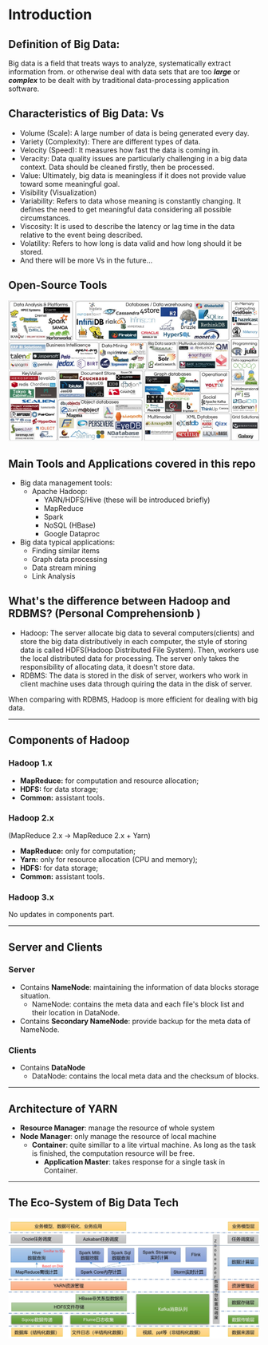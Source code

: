# **Introduction**
## **Definition of Big Data:**  
Big data is a field that treats ways to analyze, systematically extract information from. or otherwise deal with data sets that are too ***large*** or ***complex*** to be dealt with by traditional data-processing application software.
## **Characteristics of Big Data: Vs**  
* Volume (Scale):  A large number of data is being generated every day.
* Variety (Complexity): There are different types of data.
* Velocity (Speed): It measures how fast the data is coming in.
* Veracity: Data quality issues are particularly challenging in a big data context. Data should be cleaned firstly, then be processed.
* Value: Ultimately, big data is meaningless if it does not provide value toward some meaningful goal.
* Visibility (Visualization)
* Variability: Refers to data whose meaning is constantly changing. It defines the need to get meaningful data considering all possible circumstances.
* Viscosity: It is used to describe the latency or lag time in the data relative to the event being described.
* Volatility: Refers to how long is data valid and how long should it be stored.
* And there will be more Vs in the future...

## **Open-Source Tools**
![open-source-tools](img1/open-source-tools.png)

## **Main Tools and Applications covered in this repo**
* Big data management tools:
  * Apache Hadoop:
    * YARN/HDFS/Hive (these will be introduced briefly)
    * MapReduce
    * Spark
    * NoSQL (HBase)
    * Google Dataproc
* Big data typical applications:
  * Finding similar items
  * Graph data processing
  * Data stream mining
  * Link Analysis

## **What's the difference between Hadoop and RDBMS?** (Personal Comprehensionb )
* Hadoop: The server allocate big data to several computers(clients) and store the big data distributively in each computer, the style of storing data is called HDFS(Hadoop Distributed File System). Then, workers use the local distributed data for processing. The server only takes the responsibility of allocating data, it doesn't store data.
* RDBMS: The data is stored in the disk of server, workers who work in client machine uses data through quiring the data in the disk of server. 
   
When comparing with RDBMS, Hadoop is more efficient for dealing with big data.

***
## **Components of Hadoop**
### **Hadoop 1.x**
* **MapReduce:**  for computation and resource allocation;
* **HDFS:** for data storage;
* **Common:** assistant tools.
### **Hadoop 2.x** 
(MapReduce 2.x $\rightarrow$ MapReduce 2.x + Yarn)
* **MapReduce:** only for computation;
* **Yarn:** only for resource allocation (CPU and memory);
* **HDFS:** for data storage;
* **Common:** assistant tools.
### **Hadoop 3.x**
No updates in components part.

***
## **Server and Clients**
### **Server**
* Contains **NameNode**: maintaining the information of data blocks storage situation.
  * NameNode: contains the meta data and each file's block list and their location in DataNode.
* Contains **Secondary NameNode**: provide backup for the meta data of NameNode.

### **Clients**
* Contains **DataNode**
  * DataNode: contains the local meta data and the checksum of blocks.
  
***
## **Architecture of YARN**
* **Resource Manager**: manage the resource of whole system
* **Node Manager**: only manage the resource of local machine
  * **Container**: quite simillar to a lite virtual machine. As long as the task is finished, the computation resource will be free.
    * **Application Master**: takes response for a single task in Container.

***
## **The Eco-System of Big Data Tech**
![eco-system of big data tech](/img1/big-data-ecosystem.png)